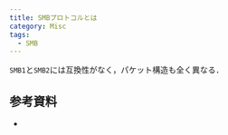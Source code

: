 ```yaml
---
title: SMBプロトコルとは
category: Misc
tags:
  - SMB
---
```



<!-- more -->



`SMB1`と`SMB2`には互換性がなく，パケット構造も全く異なる．



## 参考資料
- []()



<!-- リンク -->

[SMB2 PachetHeader-SYNC]: https://learn.microsoft.com/en-us/openspecs/windows_protocols/ms-smb2/fb188936-5050-48d3-b350-dc43059638a4